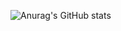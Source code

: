 ![Anurag's GitHub stats](https://github-readme-stats.vercel.app/api?username=atikwahil&show_icons=true)
